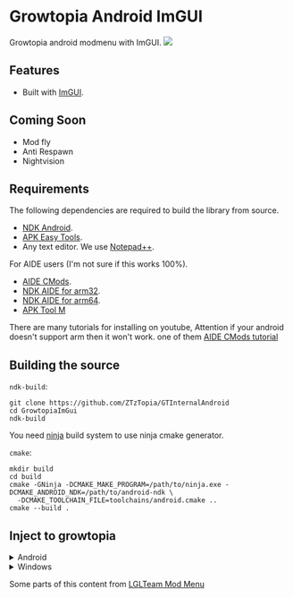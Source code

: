 # Growtopia Android ImGUI
Growtopia android modmenu with ImGUI.
![](https://cdn.discordapp.com/attachments/488978346072604682/896775860550533200/unknown.png)

## Features
- Built with [ImGUI](https://github.com/ocornut/imgui).


## Coming Soon
- Mod fly
- Anti Respawn
- Nightvision

## Requirements
The following dependencies are required to build the library from source.
- [NDK Android](https://developer.android.com/ndk).
- [APK Easy Tools](https://forum.xda-developers.com/android/software-hacking/tool-apk-easy-tool-v1-02-windows-gui-t3333960).
- Any text editor. We use [Notepad++](https://notepad-plus-plus.org/).

For AIDE users (I'm not sure if this works 100%).
- [AIDE CMods](https://secufiles.com/nE9J/AIDE_CMODs_3.2.200108.apk).
- [NDK AIDE for arm32](https://www.mediafire.com/file/62l4gcxqsqtxy20/ndk_arm.tar.gz/file).
- [NDK AIDE for arm64](https://www.mediafire.com/file/w56tbt9pmqxzmpu/ndk_arm64.tar.gz/file).
- [APK Tool M](https://maximoff.su/apktool)

There are many tutorials for installing on youtube, Attention if your android doesn't support arm then it won't work. one of them [AIDE CMods tutorial](https://youtu.be/VYvKEFHSgkg)

## Building the source
`ndk-build`:
```shell
git clone https://github.com/ZTzTopia/GTInternalAndroid
cd GrowtopiaImGui
ndk-build
```

You need [ninja](https://ninja-build.org/) build system to use ninja cmake generator.

`cmake`:
```shell
mkdir build
cd build
cmake -GNinja -DCMAKE_MAKE_PROGRAM=/path/to/ninja.exe -DCMAKE_ANDROID_NDK=/path/to/android-ndk \
  -DCMAKE_TOOLCHAIN_FILE=toolchains/android.cmake ..
cmake --build .
```

## Inject to growtopia
<details>
  <summary markdown="span">Android</summary>
  
  I highly recommend using [APK Tool M](https://maximoff.su/apktool) to decompile the growtopia apk. Or you can get growtopia with edited: [Growtopia Folder](https://bit.ly/2ZanMBy), so you don't need to do the tutorial below. 
  
  #### 1. Antisplit the apk
  If you see a split sign like the picture below then follow these steps:
  
  ![](https://cdn.discordapp.com/attachments/488978346697424907/901407788067069962/unknown.png)
  
  Click the growtopia apk and press antisplit as shown below:
  
  ![](https://cdn.discordapp.com/attachments/488978346697424907/901408001313894480/unknown.png)
  
  Select the apk signature as shown below:
  
  ![](https://cdn.discordapp.com/attachments/488978346697424907/901408621211029534/unknown.png)
  
  And install the growtopia apk.
  
  #### 2. Decompile growtopia apk
  Click the growtopia apk and press decompile as shown below:
  
  ![](https://cdn.discordapp.com/attachments/488978346697424907/901409650090573914/unknown.png)
  
  Do what the image below does:
  
  ![](https://cdn.discordapp.com/attachments/488978346697424907/901409767019409408/unknown.png)
  
  And press go to:
  
  ![](https://cdn.discordapp.com/attachments/488978346697424907/901409975052673054/unknown.png)
  
  #### 3. Add your library to apk
  Copy the library file (.so) from `libs` to the target game. Watch out the folder names, we don't want to mix them up, so make sure to copy our lib file to the correct architecture. Like our armeabi-v7a lib goes to the target games armeabi-v7a folder, arm64-v8a lib goes to the arm64-v8a folder...

  PUTTING THE LIB FILE ON A WRONG ARCHITECTURE LIKE PUTTING ARM64 LIB TO ARMV7 WILL RESULT A CRASH!
  
  Now go to `lib/{arch}`:
  
  ![](https://cdn.discordapp.com/attachments/488978346697424907/901410620933541898/unknown.png)
  
  You can use second tab to copy library file to target game lib:
  
  ![](https://cdn.discordapp.com/attachments/488978346697424907/901410854174613524/unknown.png)
  
  And paste library file to target game lib:
  
  ![](https://cdn.discordapp.com/attachments/488978346697424907/901410915893772328/unknown.png)
  
  #### 4. Load your library
  Now go to `smali/com/rtsoft/growtopia`:
  
  ![](https://cdn.discordapp.com/attachments/488978346697424907/901412534756724756/unknown.png)
  
  and open the `Main.smali` file, Add this code before `const-string v0, "growtopia"`.
  ```smali
  const-string v0, "ModMenu"

  invoke-static {v0}, Ljava/lang/System;->loadLibrary(Ljava/lang/String;)V
  ```
  
  Like the picture below:
  
  ![](https://cdn.discordapp.com/attachments/773831752271527946/896769601218691142/unknown.png)
  
  #### 5. Compiling game apk
  Now compile and sign the apk, and install it on your device. Congrats. You have successfully implemented a mod menu.
  
  ![](https://cdn.discordapp.com/attachments/488978346697424907/901411013793021952/unknown.png)
</details>

<details>
  <summary markdown="span">Windows</summary>
  
  Later ok?
</details>

Some parts of this content from [LGLTeam Mod Menu](https://github.com/LGLTeam/Android-Mod-Menu)
